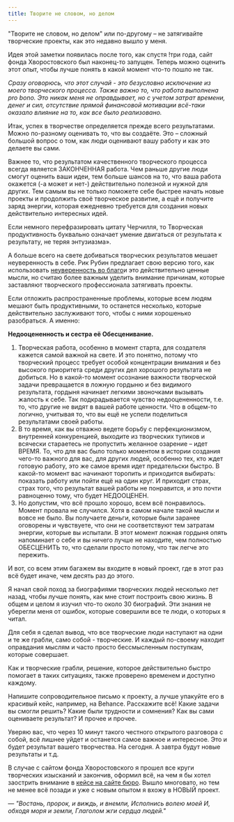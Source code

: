 ```yaml
---
title: Творите не словом, но делом
---
```

"Творите не словом, но делом" или по-другому – не затягивайте творческие проекты, как это недавно вышло у меня.

Идея этой заметки появилась после того, как спустя !три года, сайт фонда Хворостовского был наконец-то запущен. Теперь можно оценить этот опыт, чтобы лучше понять в какой момент что-то пошло не так.

_Сразу оговорюсь, что этот случай - это безусловно исключение из моего творческого процесса. Также важно то, что работа выполнена pro bono. Это никак меня не оправдывает, но с учетом затрат времени, денег и сил, отсутствие прямой финансовой мотивации всё-таки оказало влияние на то, как все было реализовано._

Итак, успех в творчестве определяется прежде всего результатами. Можно по-разному оценивать то, что вы создаёте. Это – сложный большой вопрос о том, как люди оценивают вашу работу и как это делаете вы сами.

Важнее то, что результатом качественного творческого процесса всегда является ЗАКОНЧЕННАЯ работа. Чем раньше другие люди смогут оценить ваши идеи, тем больше шансов на то, что ваша работа окажется (-а может и нет-) действительно полезной и нужной для других. Тем самым вы не только поможете себе быстрее начать новые проекты и продолжить своё творческое развитие, а ещё и получите заряд энергии, которая ежедневно требуется для создания новых действительно интересных идей.

Если немного перефразировать цитату Черчилля, то Творческая продуктивность буквально означает умение двигаться от результата к результату, не теряя энтузиазма».

А больше всего на свете добиваться творческих результатов мешает неуверенность в себе. Рик Рубин предлагает свою версию того, как  использовать [неуверенность во благо](https://www.thecreativeact.ru/summary-the-creative-act-rick-rubin-6-what-can-go-wrong)и это действительно ценные мысли, но считаю более важным уделить внимание причинам, которые заставляют творческого профессионала затягивать проекты.

Если отложить распространенные проблемы, которые всем людям мешают быть продуктивными, то останется несколько, которые действительно заслуживают того, чтобы с ними хорошенько разобраться. А именно:

**Недооцененность и сестра её Обесценивание.**
1. Творческая работа, особенно в момент старта, для создателя кажется самой важной на свете. И это понятно, потому что творческий процесс требует особой концентрации внимания и без высокого приоритета среди других дел хорошого результата не добиться. Но в какой-то момент осознание важности творческой задачи превращается в ложную гордыню и без видимого результата, гордыня начинает легкими звоночками вызывать жалость к себе. Так подкрадывается чувство недооцененности, т.е. то, что другие не видят в вашей работе ценности. Что в общем-то логично, учитывая то, что вы ещё не успели поделиться результатами своей работы.
2. В то время, как вы отважно ведете борьбу с перфекционизмом, внутренней конкуренцией, выходите из творческих тупиков и всячески стараетесь не пропустить желанное озарение – идет ВРЕМЯ. То, что для вас было только моментом в истории создания чего-то важного для вас, для других людей, особенно тех, кто ждет готовую работу, это же самое время идет предательски быстро. В какой-то момент вас начинают торопить и приходится выбирать: показать работу или пойти ещё на один круг. И приходит страх, страх того, что результат вашей работы не понравится, и это почти равноценно тому, что будет НЕДООЦЕНЕН.
3. Но допустим, что всё прошло хорошо, всем всё понравилось. Момент провала не случился. Хотя в самом начале такой мысли и вовсе не было. Вы получаете деньги, которые были заранее оговорены и чувствуете, что они не соответствуют тем затратам энергии, которые вы испытали. В этот момент ложная гордыня опять напоминает о себе и вы ничего лучше не находите, чем полностью ОБЕСЦЕНИТЬ то, что сделали просто потому, что так легче это пережить.

И вот, со всем этим багажем вы входите в новый проект, где в этот раз всё будет иначе, чем десять раз до этого.

Я начал свой поход за биографиями творческих людей несколько лет назад, чтобы лучше понять, как мне стоит построить свою жизнь. В общем и целом я изучил что-то около 30 биографий. Эти знания не уберегли меня от ошибок, которые совершили все те люди, о которых я читал. 

Для себя я сделал вывод, что все творческие люди наступают на одни и те же грабли, само собой - творческие. И каждый по-своему находит оправдания мыслям и часто просто бессмысленным поступкам, которые совершает.

Как и творческие грабли, решение, которое действительно быстро помогает в таких ситуациях, также проверено временем и доступно каждому. 

Напишите сопроводительное письмо к проекту, а лучше упакуйте его в красивый кейс, например, на Behance. Расскажите всё! Какие задачи вы смогли решить? Какие были трудности и сомнения? Как вы сами оцениваете результат? И прочее и прочее. 

Уверяю вас, что через 10 минут такого честного открытого разговора с собой, всё лишнее уйдет и останется самое важное и интересное. Это и будет результат вашего творчества. На сегодня. А завтра будут новые результаты и т.д.

В случае с сайтом фонда Хворостовского я прошел все круги творческих изысканий и закончив, оформил всё, на чем я бы хотел заострить внимание в [кейсе на сайте бюро](https://izumovbrands.ru/hvorostovsky/website2023). Вышло многовато, но тем не менее всё позади и уже с новым опытом я вхожу в НОВЫЙ проект.

—
_"Востань, пророк, и виждь, и внемли,
Исполнись волею моей
И, обходя моря и земли,
Глаголом жги сердца людей."_